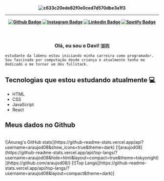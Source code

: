 <h4 align="center">
 
![c633c20ede82f0e0ced7d570dbe3a1f3](https://user-images.githubusercontent.com/70382532/138322189-2db8df52-9dcb-40a0-88a8-c365466bd33d.gif)

<hr>

[![Github Badge](https://img.shields.io/badge/-Facebook-blue?style=for-the-badge&logo=Facebook&logoColor=white&link=https://github.com/arthurspk)](https://www.facebook.com/davi.araujo.589/)
[![Instagram Badge](https://img.shields.io/badge/-instagram-red?style=for-the-badge&logo=instagram&logoColor=white&link=https://github.com/arthurspk)](https://www.instagram.com/davi_araujod8/)
[![Linkedin Badge](https://img.shields.io/badge/-Linkedin-blue?style=for-the-badge&logo=Linkedin&logoColor=white&link=https://github.com/arthurspk)](https://www.linkedin.com/in/daviagomes/)
[![Spotify Badge](https://img.shields.io/badge/-Spotify-3bb34b?style=for-the-badge&logo=Spotify&logoColor=161f16&link=https://github.com/arthurspk)](https://open.spotify.com/user/daviad8a)
</h4>

<h3 align="center">  <br>

Olá, eu sou o Davi! 🇧🇷
<br>

</h3>

```
estudante da labenu estou iniciando minha carreira como programador. 
Sou fascinado por computação desde criança e atualmente tenho me dedicado a me tornar um dev fullstack.
```
## Tecnologias que estou estudando atualmente 💻

  - HTML
  - CSS
  - JavaScript
  - React
  

## Meus dados no Github
<br>
![Anurag's GitHub stats](https://github-readme-stats.vercel.app/api?username=araujod08&show_icons=true&theme=dark)
[![araujod08](https://github-readme-stats.vercel.app/api/top-langs/?username=araujod08&hide=html&layout=compact=true&theme=tokyonight)](https://github.com/araujod08/)
 [![Top Langs](https://github-readme-stats.vercel.app/api/top-langs/?username=araujod08&layout=compact&theme=dark)]



